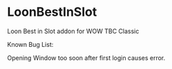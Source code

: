 # LoonBestInSlot
Loon Best in Slot addon for WOW TBC Classic


Known Bug List:

Opening Window too soon after first login causes error.